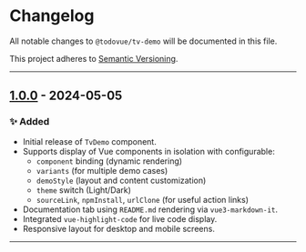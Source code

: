 # Changelog

All notable changes to `@todovue/tv-demo` will be documented in this file.

This project adheres to [Semantic Versioning](https://semver.org/).

---

## [1.0.0] - 2024-05-05

### ✨ Added

- Initial release of `TvDemo` component.
- Supports display of Vue components in isolation with configurable:
    - `component` binding (dynamic rendering)
    - `variants` (for multiple demo cases)
    - `demoStyle` (layout and content customization)
    - `theme` switch (Light/Dark)
    - `sourceLink`, `npmInstall`, `urlClone` (for useful action links)
- Documentation tab using `README.md` rendering via `vue3-markdown-it`.
- Integrated `vue-highlight-code` for live code display.
- Responsive layout for desktop and mobile screens.

---
[1.0.0]: https://github.com/TODOvue/tv-demo/pull/18
